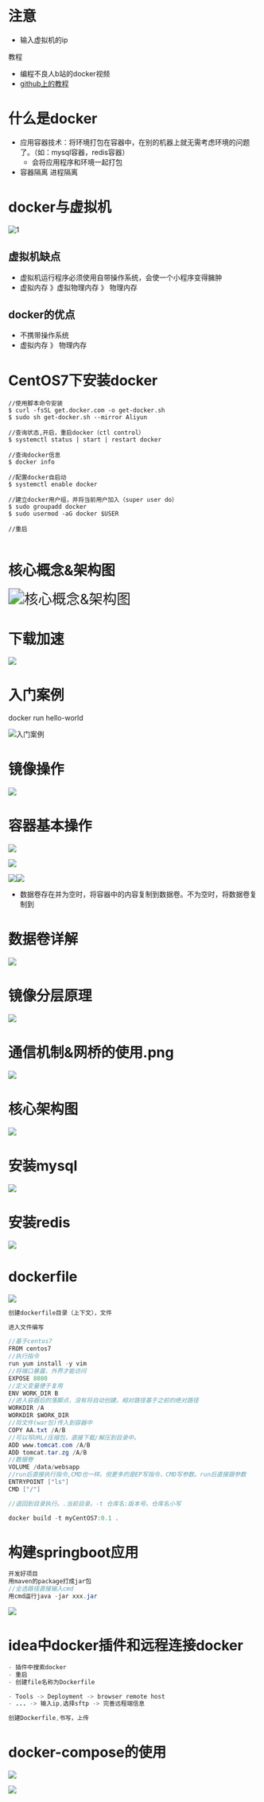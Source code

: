 # 注意

- 输入虚拟机的ip

教程

- 编程不良人b站的docker视频
- [github上的教程](https://github.com/yeasy/docker_practice/blob/master/install/centos.md)

# 什么是docker

- 应用容器技术：将环境打包在容器中，在别的机器上就无需考虑环境的问题了。（如：mysql容器，redis容器）
  - 会将应用程序和环境一起打包
- 容器隔离 进程隔离

# docker与虚拟机

![1](img\docker与虚拟机.png)

## 虚拟机缺点

- 虚拟机运行程序必须使用自带操作系统，会使一个小程序变得臃肿
- 虚拟内存 》虚拟物理内存 》 物理内存

## docker的优点

- 不携带操作系统
- 虚拟内存 》 物理内存

# CentOS7下安装docker

```shell
//使用脚本命令安装
$ curl -fsSL get.docker.com -o get-docker.sh
$ sudo sh get-docker.sh --mirror Aliyun

//查询状态,开启，重启docker（ctl control）
$ systemctl status | start | restart docker

//查询docker信息
$ docker info

//配置docker自启动
$ systemctl enable docker

//建立docker用户组，并将当前用户加入（super user do）
$ sudo groupadd docker
$ sudo usermod -aG docker $USER

//重启


```

# 核心概念&架构图

<img src="img/核心概念&架构图.jpg" alt="核心概念&架构图" style="zoom: 200%;" />

# 下载加速





![](img/下载加速.jpg)

# 入门案例

docker run hello-world

![入门案例](img/入门案例.jpg)



# 镜像操作

![](img/镜像操作.jpg)



# 容器基本操作

![](img/容器基本操作1.jpg)

![](img/容器基本操作2.jpg)

![](img/容器的基本操作3.jpg)<img src="img/容器的基本操作4.jpg" style="zoom:100%;" />

- 数据卷存在并为空时，将容器中的内容复制到数据卷。不为空时，将数据卷复制到

# 数据卷详解

![](img/数据卷详解.png)

# 镜像分层原理

![](img/镜像分层原理.jpg)

# 通信机制&网桥的使用.png

![](img/通信机制&网桥的使用.png)

# 核心架构图

![](img/核心架构图.png)



# 安装mysql

![](img/安装mysql.png)

# 安装redis

![](img/安装redis.png)

# dockerfile

![](img/dockerfile.png)



```java
创建dockerfile目录（上下文），文件

进入文件编写

//基于centos7
FROM centos7
//执行指令    
run yum install -y vim    
//将端口暴露，外界才能访问
EXPOSE 8080
//定义变量便于复用
ENV WORK_DIR B    
//进入容器后的落脚点，没有将自动创建。相对路径基于之前的绝对路径
WORKDIR /A
WORKDIR $WORK_DIR    
//将文件(war包)传入到容器中
COPY AA.txt /A/B
//可以写URL/压缩包，直接下载/解压到目录中。   
ADD www.tomcat.com /A/B
ADD tomcat.tar.zg /A/B    
//数据卷
VOLUME /data/websapp    
//run后直接执行指令,CMD也一样。但更多的是EP写指令，CMD写参数。run后直接跟参数
ENTRYPOINT ["ls"]    
CMD ["/"]    

//退回到目录执行。.当前目录。-t 仓库名:版本号。仓库名小写

docker build -t myCentOS7:0.1 .
```

# 构建springboot应用

```java
开发好项目
用maven的package打成jar包
//全选路径直接输入cmd    
用cmd运行java -jar xxx.jar

```

![](img/构建springboot应用.png)



# idea中docker插件和远程连接docker

```java
- 插件中搜索docker
- 重启
- 创建file名称为Dockerfile    

- Tools -> Deployment -> browser remote host
- ... -> 输入ip,选择sftp -> 完善远程端信息    

创建Dockerfile,书写，上传    
```

# docker-compose的使用

![](img/compose的安装.png)

![](img/compose入门.png)
